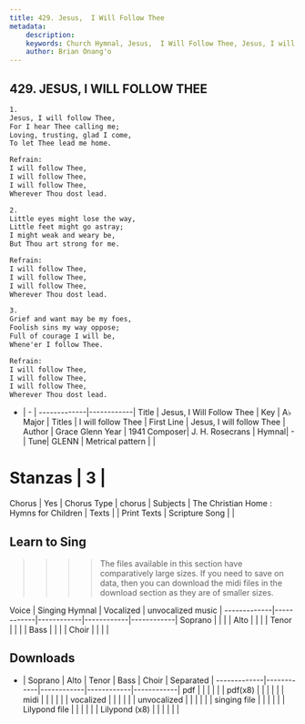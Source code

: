 ```yaml
---
title: 429. Jesus,  I Will Follow Thee
metadata:
    description: 
    keywords: Church Hymnal, Jesus,  I Will Follow Thee, Jesus, I will follow Thee, I will follow Thee
    author: Brian Onang'o
---
```



## 429. JESUS,  I WILL FOLLOW THEE

```txt
1.
Jesus, I will follow Thee, 
For I hear Thee calling me; 
Loving, trusting, glad I come, 
To let Thee lead me home. 

Refrain:
I will follow Thee, 
I will follow Thee, 
I will follow Thee, 
Wherever Thou dost lead. 

2.
Little eyes might lose the way, 
Little feet might go astray; 
I might weak and weary be, 
But Thou art strong for me. 

Refrain:
I will follow Thee, 
I will follow Thee, 
I will follow Thee, 
Wherever Thou dost lead. 

3.
Grief and want may be my foes, 
Foolish sins my way oppose; 
Full of courage I will be, 
Whene'er I follow Thee.

Refrain:
I will follow Thee, 
I will follow Thee, 
I will follow Thee, 
Wherever Thou dost lead. 

```

- |   -  |
-------------|------------|
Title | Jesus,  I Will Follow Thee |
Key | A♭ Major |
Titles | I will follow Thee |
First Line | Jesus, I will follow Thee |
Author | Grace Glenn
Year | 1941
Composer| J. H. Rosecrans |
Hymnal|  - |
Tune| GLENN |
Metrical pattern | |
# Stanzas | 3 |
Chorus | Yes |
Chorus Type | chorus |
Subjects | The Christian Home : Hymns for Children |
Texts |  |
Print Texts | 
Scripture Song |  |
  
## Learn to Sing

>>>> The files available in this section have comparatively large sizes. If you need to save on data, then you can download the midi files in the download section as they are of smaller sizes.

Voice |  Singing Hymnal | Vocalized | unvocalized music |
-------------|------------|------------|------------|------------|
Soprano | | | |
Alto | | | |
Tenor | | | |
Bass | | | |
Choir | | | |

## Downloads

- |  Soprano | Alto | Tenor | Bass | Choir | Separated |
-------------|------------|------------|------------|------------|
pdf | | | | | |
pdf(x8) | | | | | |
midi | | | | | |
vocalized | | | | | |
unvocalized | | | | | |
singing file | | | | | |
Lilypond file | | | | | |
Lilypond (x8) | | | | | |
  